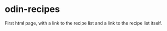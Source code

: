 # odin-recipes

First html page, with a link to the recipe list and a link to the recipe list itself.
